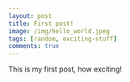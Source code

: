 ```yaml
---
layout: post
title: First post!
image: /img/hello_world.jpeg
tags: [random, exciting-stuff]
comments: true
---
```


This is my first post, how exciting!
